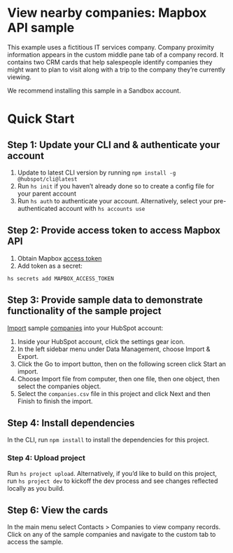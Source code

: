 # View nearby companies: Mapbox API sample

This example uses a fictitious IT services company. Company proximity information appears in the custom middle pane tab of a company record. It contains two CRM cards that help salespeople identify companies they might want to plan to visit along with a trip to the company they’re currently viewing.

We recommend installing this sample in a Sandbox account.

# Quick Start

## Step 1: Update your CLI and & authenticate your account

1. Update to latest CLI version by running `npm install -g @hubspot/cli@latest`
2. Run `hs init` if you haven’t already done so to create a config file for your parent account
3. Run `hs auth` to authenticate your account. Alternatively, select your pre-authenticated account with `hs accounts use`

## Step 2: Provide access token to access Mapbox API

1. Obtain Mapbox [access token](https://docs.mapbox.com/help/getting-started/access-tokens/)
2. Add token as a secret:

```
hs secrets add MAPBOX_ACCESS_TOKEN
```

## Step 3: Provide sample data to demonstrate functionality of the sample project

[Import](https://knowledge.hubspot.com/crm-setup/import-objects) sample [companies](./companies.csv) into your HubSpot account:

1. Inside your HubSpot account, click the settings gear icon.
2. In the left sidebar menu under Data Management, choose Import & Export.
3. Click the Go to import button, then on the following screen click Start an import.
4. Choose Import file from computer, then one file, then one object, then select the companies object.
5. Select the `companies.csv` file in this project and click Next and then Finish to finish the import.

## Step 4: Install dependencies

In the CLI, run `npm install` to install the dependencies for this project.

### Step 4: Upload project

Run `hs project upload`. Alternatively, if you’d like to build on this project, run `hs project dev` to kickoff the dev process and see changes reflected locally as you build.

## Step 6: View the cards

In the main menu select Contacts > Companies to view company records. Click on any of the sample companies and navigate to the custom tab to access the sample.
